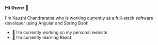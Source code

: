 ### Hi there 👋

I'm Kaushi Chandraratna who is working currently as a full-stack software developer using Angular and Spring Boot!

- 🔭 I’m currently working on my personal website
- 🌱 I’m currently learning React

